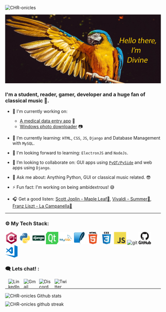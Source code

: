 <!-- ![Header image](https://raw.githubusercontent.com/CHR-onicles/CHR-onicles/main/images/hi_img.jpg)
-->
<p align="left"> <img src="https://komarev.com/ghpvc/?username=CHR-onicles&label=Profile%20views&color=0e75b6&style=flat" alt="CHR-onicles" /> </p>

![Header-image](images/hi_img.jpg)

<!--
Here are some ideas to get you started:

-  I’m currently working on ...
- 🌱 I’m currently learning ...
- 👯 I’m looking to collaborate on ...
- 🤔 I’m looking for help with ...
- 💬 Ask me about ...
- 📫 How to reach me: ...
- 😄 Pronouns: ...
- ⚡ Fun fact: ...
-->
<h3 align="left">I'm a student, reader, gamer, developer and a huge fan of classical music 🎼.</h3>

- 🔭 I'm currently working on:

  - [A medical data entry app][med] 🏥
  - [Windows photo downloader][spotty] 📷

- 🌱 I’m currently learning: `HTML`, `CSS`, `JS`, `Django` and Database Management with `MySQL`.
- 🏁 I'm looking forward to learning: `ElectronJS` and `NodeJs`.
- 👯 I’m looking to collaborate on: GUI apps using [`PyQT/PySide`](https://riverbankcomputing.com/software/pyqt) and web apps using `Django`.
- 💬 Ask me about: Anything Python, GUI or classical music related. 😎
- ⚡ Fun fact: I'm working on being ambidextrous! 😅
- 🎧 Get a good listen: [Scott Joplin - Maple Leaf🎵](https://www.youtube.com/watch?v=rBInnwV21DM),
  [Vivaldi - Summer🎵](https://www.youtube.com/watch?v=H_3JiTfmuzg),
  [Franz Liszt - La Campanella🎵](https://www.youtube.com/watch?v=H1Dvg2MxQn8)

<!-- Logos-->
<!-- <a href="https://www.linkedin.com/in/divine-a-522b791ab/"><img src="https://img.shields.io/badge/linkedin-%230077B5.svg?&style=for-the-badge&logo=linkedin&logoColor=white" /></a>

[![Linkedin Badge](https://img.shields.io/badge/-DivineAnum-blue?style=flat-square&logo=Linkedin&logoColor=white&link=https://https://linkedin.com/in/divine-a-522b791ab/)](https://linkedin.com/in/divine-a-522b791ab/)
[![Gmail Badge](https://img.shields.io/badge/-tpandivine48@gmail.com-d14836?style=flat-square&logo=Gmail&logoColor=white&link=mailto:tpandivine48@gmail.com)](mailto:tpandivine48@gmail.com)
-->
<hr />

<h3 align="left">⚙ My Tech Stack:</h3>
<!-- DARK ICONS
<p align="left">
<img align="center" src="https://cdn.jsdelivr.net/npm/simple-icons@3.0.1/icons/cplusplus.svg" alt="C++" height="30" width="40" /><img align="center" src="https://cdn.jsdelivr.net/npm/simple-icons@3.0.1/icons/python.svg" alt="Python" height="30" width="40" /><img align="center" src="https://cdn.jsdelivr.net/npm/simple-icons@3.0.1/icons/qt.svg" alt="PyQt" height="30" width="40" /><img align="center" src="https://cdn.jsdelivr.net/npm/simple-icons@3.0.1/icons/sqlite.svg" alt="SQLite" height="30" width="40" /><img align="center" src="https://cdn.jsdelivr.net/npm/simple-icons@3.0.1/icons/mysql.svg" alt="MySQL" height="50" width="50" /><img align="center" src="https://cdn.jsdelivr.net/npm/simple-icons@3.0.1/icons/html5.svg" alt="HTML" height="30" width="40" /><img align="center" src="https://cdn.jsdelivr.net/npm/simple-icons@3.0.1/icons/css3.svg" alt="CSS" height="30" width="40" /><img align="center" src="https://cdn.jsdelivr.net/npm/simple-icons@3.0.1/icons/javascript.svg" alt="Javascript" height="30" width="40" /><img align="center" src="https://cdn.jsdelivr.net/npm/simple-icons@3.0.1/icons/react.svg" alt="ReactJS" height="30" width="40" /><img align="center" src="https://cdn.jsdelivr.net/npm/simple-icons@3.0.1/icons/git.svg" alt="Git" height="30" width="40" /><img align="center" src="https://cdn.jsdelivr.net/npm/simple-icons@3.0.1/icons/github.svg" alt="Github" height="30" width="40" /><img align="center" src="https://cdn.jsdelivr.net/npm/simple-icons@3.0.1/icons/visualstudiocode.svg" alt="VisualStudioCode" height="30" width="40" />
</p>
-->

<p align="left">
<img src="https://raw.githubusercontent.com/devicons/devicon/master/icons/cplusplus/cplusplus-original.svg" alt="cplusplus" width="40" height="40" /> 
<img src="https://raw.githubusercontent.com/devicons/devicon/master/icons/python/python-original.svg" alt="python" width="40" height="40" >
<img src="https://raw.githubusercontent.com/devicons/devicon/master/icons/django/django-original.svg" alt="Django" width="40" height="40" /> 
<img src="images/Qt.png" alt="PyQt" height="40" width="40" />
<img src="https://raw.githubusercontent.com/devicons/devicon/master/icons/mysql/mysql-original-wordmark.svg" alt="mysql" width="40" height="40" >
<img src="https://raw.githubusercontent.com/github/explore/2d218e3aa252dc90eef269b34eeec1fbd15dc07e/topics/sqlite/sqlite.png" alt="SQLite" width="40" height="40" >
<img src="https://raw.githubusercontent.com/devicons/devicon/master/icons/html5/html5-original-wordmark.svg" alt="html5" width="40" height="40" > 
<img src="https://raw.githubusercontent.com/devicons/devicon/master/icons/css3/css3-original-wordmark.svg" alt="css3" width="40" height="40" > 
<img src="https://raw.githubusercontent.com/devicons/devicon/master/icons/javascript/javascript-original.svg" alt="javascript" width="40" height="40" > 
<img src="https://www.vectorlogo.zone/logos/git-scm/git-scm-icon.svg" alt="git" width="40" height="40" > 
<img src="https://raw.githubusercontent.com/devicons/devicon/master/icons/github/github-original-wordmark.svg" alt="mysql" width="40" height="40" >
<img src="https://raw.githubusercontent.com/github/explore/80688e429a7d4ef2fca1e82350fe8e3517d3494d/topics/visual-studio-code/visual-studio-code.png" alt="Visual Studio Code" width="40" height="40" >
<!-- <img src="https://raw.githubusercontent.com/devicons/devicon/master/icons/react/react-original-wordmark.svg" alt="react" width="40" height="40"/> --> 
</p>

<h3>🗨 Lets chat! :</h3>
<p align="left">
<a href="https://linkedin.com/in/divine-a-522b791ab" target="_blank"><img align="left" src="https://cdn.jsdelivr.net/npm/simple-icons@3.0.1/icons/linkedin.svg" alt="LinkedIn" height="30" width="40"  style="padding-left:10px;"/></a>
<a href="mailto:tpandivine48@gmail.com" target="_blank"><img align="left" src="https://cdn.jsdelivr.net/npm/simple-icons@3.0.1/icons/gmail.svg" alt="Gmail" height="30" width="40"  style="padding-left:10px;"/></a>
<a href="https://discordapp.com/users/475709262883061762" target="_blank"><img align="left" src="https://cdn.jsdelivr.net/npm/simple-icons@3.0.1/icons/discord.svg" alt="Discord" height="30" width="40" style="padding-left:10px;" /></a>
<a href="https://twitter.com/OniclesChr?s=09chr" target="_blank"><img align="left" src="https://cdn.jsdelivr.net/npm/simple-icons@3.0.1/icons/twitter.svg" alt="Twitter" height="30" width="40"  style="padding-left:10px;"/></a>
</p>


<br />
<hr />
<div style="display: flex; flex-direction: column;">
    <div style="width: 500px;"><img align="left" src="https://github-readme-stats.vercel.app/api?username=CHR-onicles&show_icons=true&locale=en" alt="CHR-onicles Github stats" /></div>
    <div><img style="margin-top:10px;" align="left" src="https://github-readme-streak-stats.herokuapp.com/?user=CHR-onicles&" alt="CHR-onicles github streak" /></div>
    <!-- <div style="width: 495px;box-sizing: box-border;"><img style="width: 100%;object-fit: cover;margin-top:10px" align="left" src="https://github-readme-stats.vercel.app/api/top-langs?username=CHR-onicles&show_icons=true&locale=en&layout=compact" alt="CHR-onicles top languages" /></div> -->

</div>

<!-- Links -->

[med]: https://github.com/CHR-onicles/Medical_Bills_Program
[spotty]: https://github.com/CHR-onicles/SpotlightProgramGUI
[calc]: https://github.com/CHR-onicles/Calculator_App
